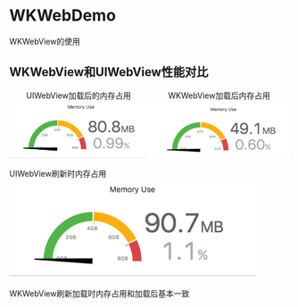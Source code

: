 # WKWebDemo
WKWebView的使用

## WKWebView和UIWebView性能对比

<div style="text-align:center;display: flex;justify-content:center">
<div> 
<h>UIWebView加载后的内存占用</h>
<img src="https://github.com/zhuzhuxingtianxia/WKWebDemo/blob/master/web.png" >
</div>
<div>
<h>WKWebView加载后内存占用</h>
<img src="https://github.com/zhuzhuxingtianxia/WKWebDemo/blob/master/wk.png" >
</div>
</div>
 
 UIWebView刷新时内存占用</br>
![img](https://github.com/zhuzhuxingtianxia/WKWebDemo/blob/master/mjweb.png)

WKWebView刷新加载时内存占用和加载后基本一致
